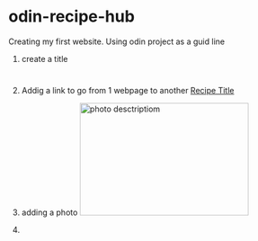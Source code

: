 # odin-recipe-hub
Creating my first website. Using odin project as a guid line

1) create a title
   <h1><h1>

2) Addig a link to go from 1 webpage to another
   <a href="recipes/recipename.html">Recipe Title</a>

3) adding a photo
   <img src="picture-link"  alt="photo desctriptiom" width="300" height="200" >

4) 